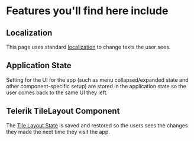 ﻿# Features you'll find here include

## Localization

This page uses standard <a href="https://docs.microsoft.com/en-us/aspnet/core/blazor/globalization-localization?view=aspnetcore-5.0" target="_blank">localization</a> to change texts the user sees.

## Application State

Setting for the UI for the app (such as menu collapsed/expanded state and other component-specific setup) are stored in the application state so the user comes back to the same UI they left.

## Telerik TileLayout Component

The <a href="https://docs.telerik.com/blazor-ui/components/tilelayout/state" target="_blank">Tile Layout State</a> is saved and restored so the users sees the changes they made the next time they visit the app.